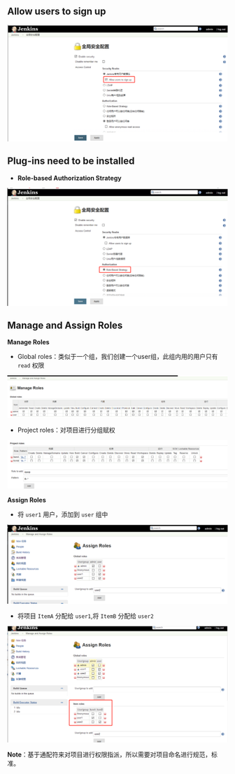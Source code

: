 ## Allow users to sign up

![](./images/allow_user_reg.png) 

##  Plug-ins need to be installed

- **Role-based Authorization Strategy**

![](./images/user_manager.png)


##  Manage and Assign Roles

**Manage Roles**
- Global roles：类似于一个组，我们创建一个user组，此组内用的用户只有 `read` 权限

![](./images/role_user_group.png)

- Project roles：对项目进行分组赋权

![](./images/project_role.png)

**Assign Roles**
- 将 `user1` 用户，添加到 `user` 组中

![](./images/assign_user_usergroup.png)

- 将项目 `ItemA` 分配给 `user1`,将 `ItemB` 分配给 `user2`

![](./images/item_roles.png)

**Note**：基于通配符来对项目进行权限指派，所以需要对项目命名进行规范，标准。